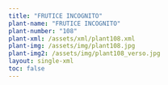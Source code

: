 ```yaml
---
title: "FRUTICE INCOGNITO"
plant-name: "FRUTICE INCOGNITO"
plant-number: "108"
plant-xml: /assets/xml/plant108.xml
plant-img: /assets/img/plant108.jpg
plant-img2: /assets/img/plant108_verso.jpg
layout: single-xml
toc: false
---
```

